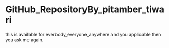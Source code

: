 # GitHub_RepositoryBy_pitamber_tiwari
this is available for everbody_everyone_anywhere and you applicable then you ask me again.
